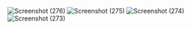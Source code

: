 ![Screenshot (276)](https://github.com/user-attachments/assets/21d330e0-c73f-4e2b-9066-8d90b4943032)
![Screenshot (275)](https://github.com/user-attachments/assets/905a3ef6-6212-43bc-8524-1bec5ff5e186)
![Screenshot (274)](https://github.com/user-attachments/assets/0725696b-c38b-4b23-ba60-2394cdaf8283)
![Screenshot (273)](https://github.com/user-attachments/assets/0e9d7f53-a818-4532-989f-210a86161a32)




